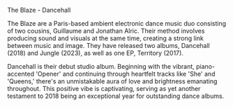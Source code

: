 The Blaze - Dancehall

The Blaze are a Paris-based ambient electronic dance music duo consisting of
two cousins, Guillaume and Jonathan Alric. Their method involves producing
sound and visuals at the same time, creating a strong link between music and
image. They have released two albums, Dancehall (2018) and Jungle (2023), as
well as one EP, Territory (2017).

Dancehall is their debut studio album.
Beginning with the vibrant, piano-accented 'Opener' and continuing through
heartfelt tracks like 'She' and 'Queens,' there's an unmistakable aura of
love and brightness emanating throughout. This positive vibe is captivating,
serving as yet another testament to 2018 being an exceptional year for
outstanding dance albums.
